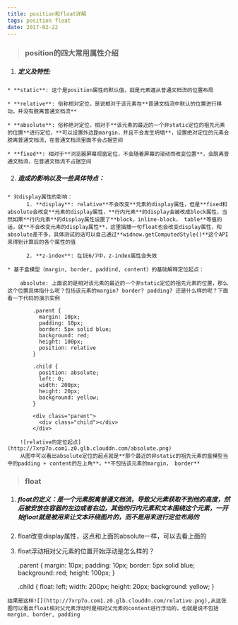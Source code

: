 ```yaml
---
title: position和float详解
tags: position float
date: 2017-02-22
---
```

> ### position的四大常用属性介绍
  
  1. ##### 定义及特性:
  
    * **static**: 这个是position属性的默认值，就是元素遵从普通文档流的位置布局

    * **relative**: 俗称相对定位，是说相对于该元素在**普通文档流中默认的位置进行移动，并没有脱离普通文档流**

    * **absolute**: 俗称绝对定位，相对于**该元素的最近的一个非static定位的祖先元素的位置**进行定位，**可以设置外边距margin，并且不会发生坍塌**，设置绝对定位的元素会脱离普通文档流，在普通文档流里面不会占据空间

    * **fixed**: 相对于**浏览器屏幕视窗定位，不会随着屏幕的滚动而改变位置**，会脱离普通文档流，在普通文档流不占据空间

  2. ##### 造成的影响以及一些具体特点：

    * 对display属性的影响：
          1. **display**: relative**不会改变**元素的display属性，但是**fixed和absolute会改变**元素的display属性，**行内元素**的display会被改成block属性，当然如果**行内元素**的display属性设置了**block，inline-block， table**等值的话，就**不会改变元素的display属性**，这里插播一句float也会改变display属性，和absolute差不多，具体测试的话可以自己通过**widnow.getComputedStyle()**这个API来得到计算后的各个属性的值

          2. **z-index**: 在IE6/7中，z-index属性会失效

    * 基于盒模型（margin, border, paddind, content）的基础解释定位起点：

        absolute: 上面说的是相对该元素的最近的一个非static定位的祖先元素的位置，那么这个位置具体指什么呢？包括该元素的margin? border? padding? 还是什么样的呢？下面看一下代码的演示实例

            .parent {
              margin: 10px;
              padding: 10px;
              border: 5px solid blue;
              background: red;
              height: 100px;
              position: relative
            }

            .child {
              position: absolute;
              left: 0;
              width: 200px;
              height: 20px;
              background: yellow;
            }

            <div class="parent">
              <div class="child"></div>
            </div>

        ![relative的定位起点](http://7xrp7o.com1.z0.glb.clouddn.com/absolute.png)
        从图中可以看出absolute定位的起点就是**那个最近的非static的祖先元素的盒模型当中的padding + content的左上角**，**不包括该元素的margin， border**

> ### float
  
  1. ##### float的定义：是一个元素脱离普通文档流，导致父元素获取不到他的高度，然后被安放在容器的左边或者右边，其他的行内元素和文本围绕这个元素，一开始float就是被用来让文本环绕图片的，而不是用来进行定位布局的

  2. float改变display属性，这点和上面的absolute一样，可以去看上面的

  3. float浮动相对父元素的位置开始浮动是怎么样的？

        .parent {
          margin: 10px;
          padding: 10px;
          border: 5px solid blue;
          background: red;
          height: 100px;
        }

        .child {
          float: left;
          width: 200px;
          height: 20px;
          background: yellow;
        }

        <div class="parent">
          <div class="child"></div>
        </div>

    结果是这样![](http://7xrp7o.com1.z0.glb.clouddn.com/relative.png),从这张图可以看出float相对父元素浮动时是相对父元素的content进行浮动的，也就是说不包括margin, border, padding